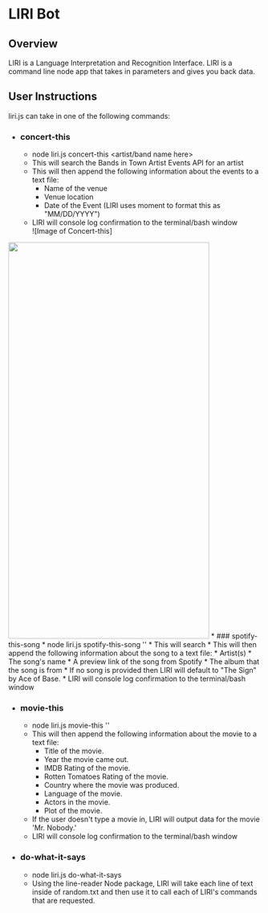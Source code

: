 # LIRI Bot
## Overview
LIRI is a Language Interpretation and Recognition Interface. LIRI is a command line node app that takes in parameters and gives you back data.

## User Instructions
liri.js can take in one of the following commands:

* ### concert-this
  * node liri.js concert-this <artist/band name here>
  * This will search the Bands in Town Artist Events API for an artist 
  * This will then append the following information about the events to a text file: 
    * Name of the venue
    * Venue location
    * Date of the Event (LIRI uses moment to format this as "MM/DD/YYYY")
  * LIRI will console log confirmation to the terminal/bash window  
![Image of Concert-this]
<img src="https://github.com/clearplaid/liri-node-app/tree/master/images/concert-this-results-no-arg.png" width="400" height="790">
* ### spotify-this-song
  * node liri.js spotify-this-song '<song name here>'
  * This will search 
  * This will then append the following information about the song to a text file: 
    * Artist(s)
    * The song's name
    * A preview link of the song from Spotify
    * The album that the song is from
  * If no song is provided then LIRI will default to "The Sign" by Ace of Base.
  * LIRI will console log confirmation to the terminal/bash window  
  
* ### movie-this
  * node liri.js movie-this '<movie name here>'
  * This will then append the following information about the movie to a text file: 
    * Title of the movie.
    * Year the movie came out.
    * IMDB Rating of the movie.
    * Rotten Tomatoes Rating of the movie.
    * Country where the movie was produced.
    * Language of the movie.
    * Actors in the movie.
    * Plot of the movie.
  * If the user doesn't type a movie in, LIRI will output data for the movie 'Mr. Nobody.' 
  * LIRI will console log confirmation to the terminal/bash window  
  
* ### do-what-it-says
  * node liri.js do-what-it-says
  * Using the line-reader Node package, LIRI will take each line of text inside of random.txt and then use it to call each of LIRI's commands that are requested.
  
